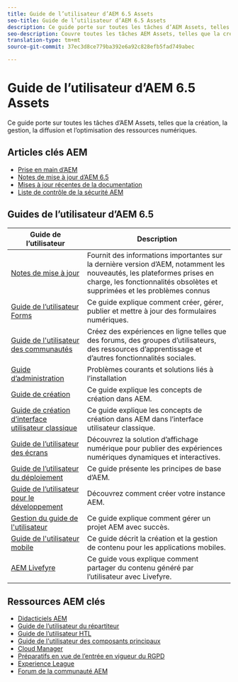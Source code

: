 ```yaml
---
title: Guide de l’utilisateur d’AEM 6.5 Assets
seo-title: Guide de l’utilisateur d’AEM 6.5 Assets
description: Ce guide porte sur toutes les tâches d’AEM Assets, telles que la création, la gestion, la diffusion et l’optimisation des ressources numériques.
seo-description: Couvre toutes les tâches AEM Assets, telles que la création, la gestion, la diffusion et l’optimisation des ressources numériques.
translation-type: tm+mt
source-git-commit: 37ec3d8ce779ba392e6a92c828efb5fad749abec

---
```



# Guide de l’utilisateur d’AEM 6.5 Assets

Ce guide porte sur toutes les tâches d’AEM Assets, telles que la création, la gestion, la diffusion et l’optimisation des ressources numériques.

## Articles clés AEM

* [Prise en main d’AEM](https://helpx.adobe.com/experience-manager/get-started.html)
* [Notes de mise à jour d’AEM 6.5](/help/release-notes/home.md)
* [Mises à jour récentes de la documentation](https://helpx.adobe.com/experience-manager/documentation-updates.html)
* [Liste de contrôle de la sécurité AEM](/help/sites-administering/security-checklist.md)

## Guides de l’utilisateur d’AEM 6.5

| Guide de l’utilisateur | Description |
|--- |---|
| [Notes de mise à jour](/help/release-notes/home.md) | Fournit des informations importantes sur la dernière version d’AEM, notamment les nouveautés, les plateformes prises en charge, les fonctionnalités obsolètes et supprimées et les problèmes connus |
| [Guide de l’utilisateur Forms](/help/forms/home.md) | Ce guide explique comment créer, gérer, publier et mettre à jour des formulaires numériques. |
| [Guide de l&#39;utilisateur des communautés](/help/communities/home.md) | Créez des expériences en ligne telles que des forums, des groupes d’utilisateurs, des ressources d’apprentissage et d’autres fonctionnalités sociales. |
| [Guide d’administration](/help/sites-administering/home.md) | Problèmes courants et solutions liés à l’installation |
| [Guide de création](/help/sites-authoring/home.md) | Ce guide explique les concepts de création dans AEM. |
| [Guide de création d’interface utilisateur classique](/help/sites-classic-ui-authoring/home.md) | Ce guide explique les concepts de création dans AEM dans l’interface utilisateur classique. |
| [Guide de l’utilisateur des écrans](https://docs.adobe.com/content/help/en/experience-manager-screens/user-guide/aem-screens-introduction.html) | Découvrez la solution d’affichage numérique pour publier des expériences numériques dynamiques et interactives. |
| [Guide de l’utilisateur du déploiement](/help/sites-deploying/home.md) | Ce guide présente les principes de base d’AEM. |
| [Guide de l’utilisateur pour le développement](/help/sites-developing/home.md) | Découvrez comment créer votre instance AEM. |
| [Gestion du guide de l&#39;utilisateur](/help/managing/home.md) | Ce guide explique comment gérer un projet AEM avec succès. |
| [Guide de l&#39;utilisateur mobile](/help/mobile/home.md) | Ce guide décrit la création et la gestion de contenu pour les applications mobiles. |
| [AEM Livefyre](https://marketing.adobe.com/resources/help/en_US/livefyre/home.html) | Ce guide vous explique comment partager du contenu généré par l’utilisateur avec Livefyre. |

## Ressources AEM clés

* [Didacticiels AEM](https://helpx.adobe.com/experience-manager/kt/index/aem-6-4-videos.html)
* [Guide de l’utilisateur du répartiteur](https://docs.adobe.com/content/help/en/experience-manager-dispatcher/using/dispatcher.html)
* [Guide de l’utilisateur HTL](https://docs.adobe.com/content/help/en/experience-manager-htl/using/overview.html)
* [Guide de l&#39;utilisateur des composants principaux](https://docs.adobe.com/content/help/en/experience-manager-core-components/using/introduction.html)
* [Cloud Manager](https://docs.adobe.com/content/help/en/experience-manager-cloud-manager/using/introduction-to-cloud-manager.html)
* [Préparatifs en vue de l’entrée en vigueur du RGPD](/help/managing/data-protection-and-privacy.md)
* [Experience League](https://guided.adobe.com/?promoid=K42KVXHD&mv=other#solutions/experience-manager)
* [Forum de la communauté AEM](https://forums.adobe.com/community/experience-cloud/marketing-cloud/experience-manager)